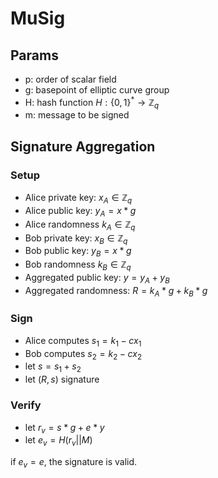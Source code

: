 # MuSig

## Params

- p: order of scalar field
- g: basepoint of elliptic curve group
- H: hash function $H: \{0,1\}^* \rightarrow \mathbb Z_q$
- m: message to be signed

## Signature Aggregation

### Setup

- Alice private key: $x_A \in \mathbb Z_q$
- Alice public key: $y_A = x * g$
- Alice randomness $k_A \in \mathbb Z_q$
- Bob private key: $x_B \in \mathbb Z_q$
- Bob public key: $y_B = x * g$
- Bob randomness $k_B \in \mathbb Z_q$
- Aggregated public key: $y = y_A + y_B$
- Aggregated randomness: $R = k_A * g + k_B * g$

### Sign

- Alice computes $s_1 = k_1 - cx_1$
- Bob computes $s_2 = k_2 - cx_2$
- let $s = s_1 + s_2$
- let $(R, s)$ signature

### Verify

- let $r_v = s * g + e * y$
- let $e_v = H(r_v || M)$

if $e_v = e$, the signature is valid.
